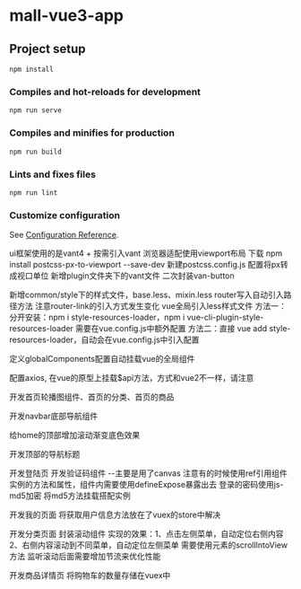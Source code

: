 <!--
 * @Date: 2022-12-27 20:44:21
 * @LastEditors: zhangshuangli
 * @LastEditTime: 2022-12-31 23:18:45
 * @Description: 这是****文件
-->
# mall-vue3-app

## Project setup
```
npm install
```

### Compiles and hot-reloads for development
```
npm run serve
```

### Compiles and minifies for production
```
npm run build
```

### Lints and fixes files
```
npm run lint
```

### Customize configuration
See [Configuration Reference](https://cli.vuejs.org/config/).

ui框架使用的是vant4 + 按需引入vant
浏览器适配使用viewport布局
下载 npm install postcss-px-to-viewport --save-dev
新建postcss.config.js 配置将px转成视口单位
新增plugin文件夹下的vant文件 二次封装van-button

新增common/style下的样式文件，base.less、mixin.less
router写入自动引入路径方法
注意router-link的引入方式发生变化
vue全局引入less样式文件
方法一：
分开安装：npm i style-resources-loader，npm i vue-cli-plugin-style-resources-loader
需要在vue.config.js中额外配置
方法二：直接 vue add style-resources-loader，自动会在vue.config.js中引入配置

定义globalComponents配置自动挂载vue的全局组件

配置axios, 在vue的原型上挂载$api方法，方式和vue2不一样，请注意

开发首页轮播图组件、首页的分类、首页的商品

开发navbar底部导航组件

给home的顶部增加滚动渐变底色效果

开发顶部的导航标题

开发登陆页
    开发验证码组件 --主要是用了canvas
    注意有的时候使用ref引用组件实例的方法和属性，组件内需要使用defineExpose暴露出去
    登录的密码使用js-md5加密 将md5方法挂载搭配实例

开发我的页面
    将获取用户信息方法放在了vuex的store中解决

开发分类页面
    封装滚动组件
    实现的效果：1、点击左侧菜单，自动定位右侧内容   2、右侧内容滚动到不同菜单，自动定位左侧菜单
                需要使用元素的scrollIntoView方法
                监听滚动后面需要增加节流来优化性能

开发商品详情页
    将购物车的数量存储在vuex中